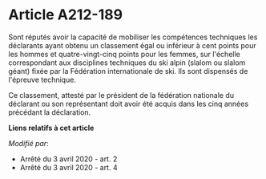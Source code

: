 # Article A212-189

Sont réputés avoir la capacité de mobiliser les compétences techniques les déclarants ayant obtenu un classement égal ou
inférieur à cent points pour les hommes et quatre-vingt-cinq points pour les femmes, sur l'échelle correspondant aux
disciplines techniques du ski alpin (slalom ou slalom géant) fixée par la Fédération internationale de ski. Ils sont
dispensés de      l'épreuve technique. 

Ce classement, attesté par le président de la fédération nationale du déclarant ou son représentant doit avoir été acquis
dans les cinq années précédant la déclaration.

**Liens relatifs à cet article**

_Modifié par_:

  - Arrêté du 3 avril 2020 - art. 2
  - Arrêté du 3 avril 2020 - art. 4
